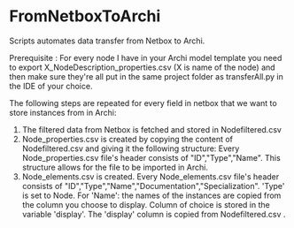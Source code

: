 # FromNetboxToArchi
Scripts automates data transfer from Netbox to Archi.

Prerequisite : For every node I have in your Archi model template you need to export X_NodeDescription_properties.csv (X is name of the node) and then make sure they're all put in the same project folder as transferAll.py in the IDE of your choice. 


The following steps are repeated for every field in netbox that we want to store instances from in Archi:

1) The filtered data from Netbox is fetched and stored in Nodefiltered.csv
2) Node_properties.csv is created by copying the content of Nodefiltered.csv and giving it the following structure:
   Every Node_properties.csv file's header consists of  "ID","Type","Name".
   This structure allows for the file to be imported in Archi.
3) Node_elements.csv is created.
   Every Node_elements.csv file's header consists of "ID","Type","Name","Documentation","Specialization".
   'Type' is set to Node.
   For 'Name': the names of the instances are copied from the column you choose to display. Column of choice is stored in the variable          'display'. The 'display' column is copied from Nodefiltered.csv . 
